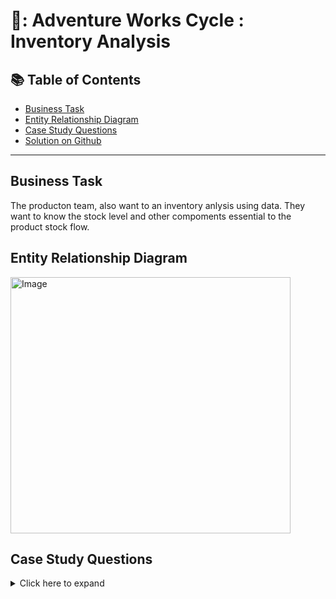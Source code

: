 # 🧰: Adventure Works Cycle : Inventory Analysis


## 📚 Table of Contents
- [Business Task](#business-task)
- [Entity Relationship Diagram](#entity-relationship-diagram)
- [Case Study Questions](#case-study-questions)
- [Solution on Github](https://github.com/coumbacoulibaly/AdventureWorksCycles/blob/master/Inventory%20Analysis/Solution.md)


***

## Business Task
The producton team, also want to an inventory anlysis using data. They want to know the stock level and other compoments essential to the product stock flow.

## Entity Relationship Diagram
<img src="https://user-images.githubusercontent.com/119062221/213443215-0d6b02cc-ed0d-4d2c-bbeb-1733b067b9cd.jpg" alt="Image" width="448" height="410" >


## Case Study Questions
<details>
<summary>
Click here to expand  
</summary>

1. What is the average safety stock level? 
2. How much does it to store and maintain the inventory?
3. What is the order lead time (time it takes to receive a product after placing an order)? 
4. What is the Fill rate (percentage of customer orders that are fulfilled on time and in full)?
5. What is the Backorder rate (percentage of customer orders that cannot be fulfilled on time)?
6. Calculate the Gross Margin (Net sales - cost of goods sold)

<!--- 
Inventory turnover: The number of times inventory is sold and replaced over a given period.

Stockout rate: The percentage of time when a product is out of stock.

Safety stock level: The extra amount of inventory kept on hand to prevent stockouts.

Gross margin return on investment (GMROI): A measure of the efficiency of inventory management in generating profits.

Carrying cost of inventory: The cost of storing and maintaining inventory over a given period.

Days of supply: The number of days that inventory will last at the current rate of consumption.

Order lead time: The time it takes to receive a product after placing an order.

Fill rate: The percentage of customer orders that are fulfilled on time and in full.

Backorder rate: The percentage of customer orders that cannot be fulfilled on time.

Slow-moving inventory: The inventory items that have not been sold in a specific period.

Shrinkage: The difference between recorded inventory and actual physical inventory.

Gross Margin %: Net sales - cost of goods sold / Net sales.

Stock to Sales Ratio: the ratio of inventory to the sales for a given period.

Inventory Accuracy Rate: The percentage of inventory records that match the physical inventory.

Gross Margin $: Net sales - cost of goods sold.
-->
</details>


 
